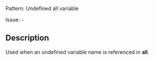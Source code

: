 Pattern: Undefined all variable

Issue: -

## Description

Used when an undefined variable name is referenced in __all__.